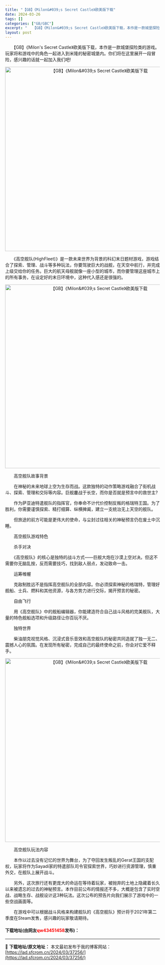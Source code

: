 ```yaml
---
title: "【GB】《Milon&#039;s Secret Castle》欧美版下载"
date: 2024-03-26
tags: []
categories: ["GB/GBC"]
excerpt: "　　【GB】《Milon&#039;s Secret Castle》欧美版下载，本作是一款城堡探险类的游戏。玩家将和游戏中的角色一起进入到米隆的秘密城堡内。你们将在这里展开一段冒险，感兴趣的话就一起加入我们吧! 　　《高空舰队(HighFleet)》是一款未来世界为背景的科幻末日题材游戏，游戏结合了探&hellip;"
layout: post
---
```


 <p>　　【GB】《Milon&#39;s Secret Castle》欧美版下载，本作是一款城堡探险类的游戏。玩家将和游戏中的角色一起进入到米隆的秘密城堡内。你们将在这里展开一段冒险，感兴趣的话就一起加入我们吧!</p> <p align="center"><img align="" border="0" src="https://lad.sfcrom.cn/wp-content/uploads/2024/03/20240326_66028165df8cb.png" width="598" alt="【GB】《Milon&amp;#039;s Secret Castle》欧美版下载" /></p> <p>　　《高空舰队(HighFleet)》是一款未来世界为背景的科幻末日题材游戏，游戏结合了探索、管理、战斗等多种玩法，你要驾驶巨大的战舰，在天空中航行，并完成上级交给你的任务。巨大的航天母舰就像一座小型的城市，而你要管理这座城市上的所有事务，在设定好的末日环境中，这种代入感还是很强的。</p> <p align="center"><img align="" border="0" src="https://lad.sfcrom.cn/wp-content/uploads/2024/03/20240326_660281667a919.png" width="596" alt="【GB】《Milon&amp;#039;s Secret Castle》欧美版下载" /></p> <p>　　高空舰队故事背景</p> <p>　　在神秘的未来地球上空为生存而战。这款独特的动作策略游戏融合了街机战斗、探索、管理和交际等内容。巨舰鏖战于长空，而你是否就是预言中的救世主?</p> <p>　　作为萨亚迪特遣舰队的指挥官，你奉命不计代价控制反叛的格瑞特王国。为了胜利，你需要谨慎探索、精打细算、纵横捭阖，建立一支统治无上天空的舰队。</p> <p>　　但旅途的前方可能是更伟大的使命，与尘封过往相关的神秘预言仍在废土中沉睡。</p> <p>　　高空舰队游戏特色</p> <p>　　杀手对决</p> <p>　　《高空舰队》的核心是独特的战斗方式&mdash;&mdash;巨舰大炮在沙漠上空对决。但这不需要你无脑乱按，反而需要技巧，找到敌人弱点，发动致命一击。</p> <p>　　运筹帷幄</p> <p>　　克敌制胜远不是指挥高空舰队的全部内容。你必须探索神秘的格瑞特，管理好舰船、士兵、燃料和其他资源，与各方势力进行交际，揭开预言的秘密。</p> <p>　　自由飞行</p> <p>　　用《高空舰队》中的舰船编辑器，你能建造符合自己战斗风格的完美舰队，大量的特色舰船选项和升级路径让你百玩不厌。</p> <p>　　独特世界</p> <p>　　柴油朋克视觉风格、沉浸式音乐音效和高空舰队的秘密共同造就了独一无二、震撼人心的氛围。在发现所有秘密，完成自己的最终使命之前，你会对它爱不释手。</p> <p align="center"><img align="" border="0" src="https://lad.sfcrom.cn/wp-content/uploads/2024/03/20240326_6602816715c00.png" width="596" alt="【GB】《Milon&amp;#039;s Secret Castle》欧美版下载" /></p> <p>　　高空舰队玩法内容</p> <p>　　本作以过去没有记忆的世界为舞台，为了夺回发生叛乱的Gerat王国的支配权，玩家将作为Sayadi家的特遣部队司令官探索世界，巧妙进行资源管理，慎重外交，在舰队上展开战斗。</p> <p>　　另外，这次旅行还有更庞大的命运在等待着玩家，被抛弃的土地上隐藏着长久以来被遗忘的过去的神秘预言。本作目前公布的情报还不多，大概是包含了实时空战、战略生存、战舰设计这3种玩法。这次公布的预告片向我们展示了游戏中的一些空战画面等。</p> <p>　　在游戏中可以根据战斗风格来构建舰队的《高空舰队》预计将于2021年第二季度在Steam发售，感兴趣的玩家敬请期待。</p> <p><h4>下载地址(由网友<font color="red">qw43451458</font>发布)：</h4></p> 

---
📖 **下载地址/原文地址：** 本文最初发布于我的博客网站：[https://lad.sfcrom.cn/2024/03/37256/](https://lad.sfcrom.cn/2024/03/37256/)
